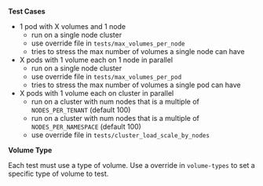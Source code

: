 **Test Cases**

- 1 pod with X volumes and 1 node
    - run on a single node cluster
    - use override file in `tests/max_volumes_per_node` 
    - tries to stress the max number of volumes a single node can have
- X pods with 1 volume each on 1 node in parallel
    - run on a single node cluster
    - use override file in `tests/max_volumes_per_pod` 
    - tries to stress the max number of volumes a single pod can have
- X pods with 1 volume each on cluster in parallel
    - run on a cluster with num nodes that is a multiple of `NODES_PER_TENANT` (default 100)
    - run on a cluster with num nodes that is a multiple of `NODES_PER_NAMESPACE` (default 100)
    - use override file in `tests/cluster_load_scale_by_nodes` 

**Volume Type**

Each test must use a type of volume. Use a override in `volume-types` to set
a specific type of volume to test.
